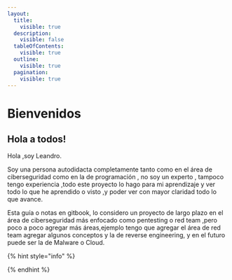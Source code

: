 ```yaml
---
layout:
  title:
    visible: true
  description:
    visible: false
  tableOfContents:
    visible: true
  outline:
    visible: true
  pagination:
    visible: true
---
```


# Bienvenidos

## Hola a todos!

Hola ,soy Leandro.

Soy una persona autodidacta completamente tanto como en el área de ciberseguridad como en la  de programación , no soy un experto , tampoco tengo experiencia ,todo este proyecto lo hago para mi aprendizaje y ver todo lo que he aprendido o visto ,y poder ver con mayor claridad todo lo que avance.

Esta guía o notas en gitbook, lo considero un proyecto de largo plazo en el área de ciberseguridad más enfocado como pentesting o red team ,pero poco a poco agregar más áreas,ejemplo tengo que agregar el área de red team agregar algunos conceptos y la de reverse engineering, y en el futuro puede ser la de Malware o Cloud.



{% hint style="info" %}

{% endhint %}
